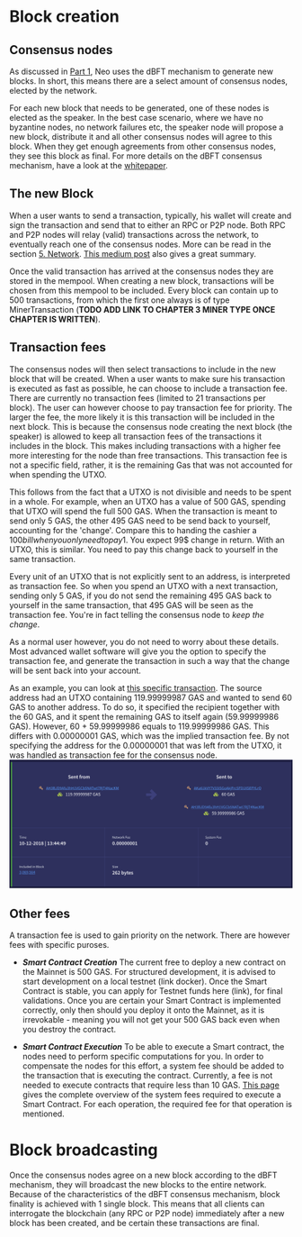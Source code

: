 # Block creation
## Consensus nodes
As discussed in [Part 1](1-Introduction_to_blocks_and_blockchain.md), Neo uses the dBFT mechanism to generate new blocks. In short, this means there are a select amount of consensus nodes, elected by the network.

For each new block that needs to be generated, one of these nodes is elected as the speaker. In the best case scenario, where we have no byzantine nodes, no network failures etc, the speaker node will propose a new block, distribute it and all other consensus nodes will agree to this block. When they get enough agreements from other consensus nodes, they see this block as final. For more details on the dBFT consensus mechanism, have a look at the [whitepaper](https://docs.neo.org/en-us/basic/consensus/whitepaper.html).

## The new Block
When a user wants to send a transaction, typically, his wallet will create and sign the transaction and send that to either an RPC or P2P node. Both RPC and P2P nodes will relay (valid) transactions across the network, to eventually reach one of the consensus nodes. More can be read in the section [5. Network](../5-network/). [This medium post](https://medium.com/neoresearch/understanding-neo-network-in-five-pictures-e51b7c19d6e0) also gives a great summary.

Once the valid transaction has arrived at the consensus nodes they are stored in the mempool. When creating a new block, transactions will be chosen from this mempool to be included. Every block can contain up to 500 transactions, from which the first one always is of type MinerTransaction (**TODO ADD LINK TO CHAPTER 3 MINER TYPE ONCE CHAPTER IS WRITTEN**).

## Transaction fees

The consensus nodes will then select transactions to include in the new block that will be created. When a user wants to make sure his transaction is executed as fast as possible, he can choose to include a transaction fee. There are currently no transaction fees (limited to 21 transactions per block). The user can however choose to pay transaction fee for priority. The larger the fee, the more likely it is this transaction will be included in the next block. This is because the consensus node creating the next block (the speaker) is allowed to keep all transaction fees of the transactions it includes in the block. This makes including transactions with a higher fee more interesting for the node than free transactions. This transaction fee is not a specific field, rather, it is the remaining Gas that was not accounted for when spending the UTXO.

This follows from the fact that a UTXO is not divisible and needs to be spent in a whole. For example, when an UTXO has a value of 500 GAS, spending that UTXO will spend the full 500 GAS. When the transaction is meant to send only 5 GAS, the other 495 GAS need to be send back to yourself, accounting for the 'change'. Compare this to handing the cashier a $100 bill when you only need to pay 1$. You expect 99$ change in return. With an UTXO, this is similar. You need to pay this change back to yourself in the same transaction.

Every unit of an UTXO that is not explicitly sent to an address, is interpreted as transaction fee. So when you spend an UTXO with a next transaction, sending only 5 GAS, if you do not send the remaining 495 GAS back to yourself in the same transaction, that 495 GAS will be seen as the transaction fee. You're in fact telling the consensus node to *keep the change*.

As a normal user however, you do not need to worry about these details. Most advanced wallet software will give you the option to specify the transaction fee, and generate the transaction in such a way that the change will be sent back into your account.

As an example, you can look at [this specific transaction](https://neoscan.io/transaction/80b963d68c0f3d65c0e906057f7517a17ef7dcc1b29e2a79205e4aa235131f95). The source address had an UTXO containing 119.99999987 GAS and wanted to send 60 GAS to another address. To do so, it specified the recipient together with the 60 GAS, and it spent the remaining GAS to itself again (59.99999986 GAS). However, 60 + 59.99999986 equals to 119.99999986 GAS. This differs with 0.00000001 GAS, which was the implied transaction fee. By not specifying the address for the 0.00000001 that was left from the UTXO, it was handled as transaction fee for the consensus node.
![Transaction example with fee](txn-with-fee.png)

## Other fees
A transaction fee is used to gain priority on the network. There are however fees with specific puroses.
- ***Smart Contract Creation*** The current free to deploy a new contract on the Mainnet is 500 GAS. For structured development, it is advised to start development on a local testnet (link docker). Once the Smart Contract is stable, you can apply for Testnet funds here (link), for final validations. Once you are certain your Smart Contract is implemented correctly, only then should you deploy it onto the Mainnet, as it is irrevokable - meaning you will not get your 500 GAS back even when you destroy the contract.

- ***Smart Contract Execution*** To be able to execute a Smart contract, the nodes need to perform specific computations for you. In order to compensate the nodes for this effort, a system fee should be added to the transaction that is executing the contract. Currently, a fee is not needed to execute contracts that require less than 10 GAS. [This page](https://docs.neo.org/en-us/sc/systemfees.html) gives the complete overview of the system fees required to execute a Smart Contract. For each operation, the required fee for that operation is mentioned.

# Block broadcasting
Once the consensus nodes agree on a new block according to the dBFT mechanism, they will broadcast the new blocks to the entire network. Because of the characteristics of the dBFT consensus mechanism, block finality is achieved with 1 single block. This means that all clients can interrogate the blockchain (any RPC or P2P node) immediately after a new block has been created, and be certain these transactions are final.
